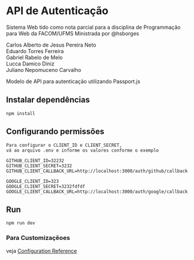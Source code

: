 # API de Autenticação
Sistema Web tido como nota parcial para a disciplina de Programmação para Web da FACOM/UFMS Ministrada por @hsborges

Carlos Alberto de Jesus Pereira Neto  
Eduardo Torres Ferreira  
Gabriel Rabelo de Melo  
Lucca Damico Diniz  
Juliano Nepomuceno Carvalho  

Modelo de API para autenticação utilizando Passport.js

## Instalar dependências

```
npm install
```

## Configurando permissões

```
Para configurar o CLIENT_ID e CLIENT_SECRET,
vá ao arquivo .env e informe os valores conforme o exemplo
```

```
GITHUB_CLIENT_ID=32232
GITHUB_CLIENT_SECRET=3232
GITHUB_CLIENT_CALLBACK_URL=http://localhost:3000/auth/github/callback

GOOGLE_CLIENT_ID=323
GOOGLE_CLIENT_SECRET=3232fdfdf
GOOGLE_CLIENT_CALLBACK_URL=http://localhost:3000/auth/google/callback

```

## Run

```
npm run dev
```

### Para Customizaçẽoes

veja [Configuration Reference](http://www.passportjs.org/)
